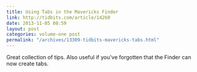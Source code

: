 ```yaml
---
title: Using Tabs in the Mavericks Finder
link: http://tidbits.com/article/14260
date: 2013-11-05 08:59
layout: post
categories: volume-one post
permalink: "/archives/13309-tidbits-mavericks-tabs.html"
---
```



Great collection of tips. Also useful if you've forgotten that the Finder can now create tabs.
